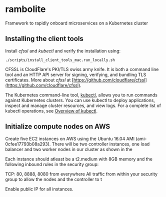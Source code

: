 # rambolite
Framework to rapidly onboard microservices on a Kubernetes cluster

## Installing the client tools
Install *cfssl* and *kubectl* and verify the installation using:

    ./scripts/install_client_tools_mac.run_locally.sh

CFSSL is CloudFlare's PKI/TLS swiss army knife. It is both a command line tool and an HTTP API server for signing, verifying, and bundling TLS certificates.  More about *cfssl* at [https://github.com/cloudflare/cfssl](https://github.com/cloudflare/cfssl). 

The Kubernetes command-line tool, [kubectl](https://kubernetes.io/docs/user-guide/kubectl/), allows you to run commands against Kubernetes clusters. You can use kubectl to deploy applications, inspect and manage cluster resources, and view logs. For a complete list of kubectl operations, see [Overview of kubectl](https://kubernetes.io/docs/reference/kubectl/overview/).


## Initialize compute nodes on AWS
Create five EC2 instances on AWS using the Ubuntu 16.04 AMI (ami-0cfee17793b08a293).  There will be two controller instances, one load balancer and two worker nodes in our cluster as shown in the 

Each instance should atleast be a t2.medium with 8GB memory and the following inbound rules in the security group:

TCP: 80, 8888, 8080 from everywhere
All traffic from within your security group to allow the nodes and the controller to t

Enable public IP for all instances.
 




<!--stackedit_data:
eyJoaXN0b3J5IjpbMTA1Mzg0OTgwLC05MTQwMzE2NjIsLTI4Mj
E5ODgwLC01NzI2MjQ2MTldfQ==
-->